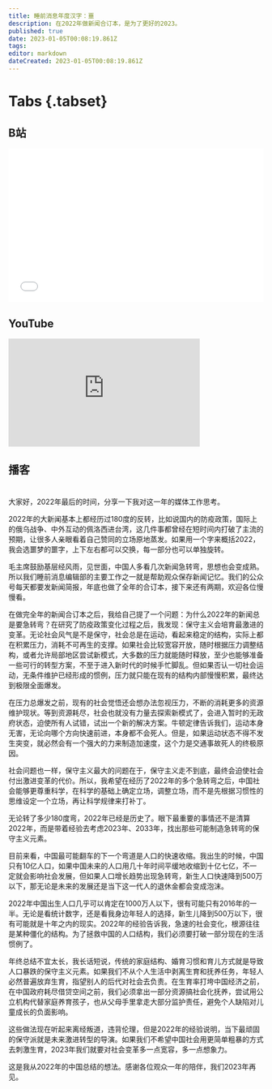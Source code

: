 ```yaml
---
title: 睡前消息年度汉字：噩
description: 在2022年做新闻合订本，是为了更好的2023。
published: true
date: 2023-01-05T00:08:19.861Z
tags: 
editor: markdown
dateCreated: 2023-01-05T00:08:19.861Z
---
```


# Tabs {.tabset}
## B站
<div style="position: relative; padding: 30% 45%;">
<iframe style="position: absolute; width: 100%; height: 100%; left: 0; top: 0;" src="//player.bilibili.com/player.html?&bvid=BV1Lv4y1B7Qj&page=1&as_wide=1&high_quality=1&danmaku=1" scrolling="no" border="0" frameborder="no" framespacing="0" allowfullscreen="true"></iframe>
</div>

## YouTube
<div style="position: relative; padding-bottom: calc(56.25% * 0.75); /* 16:9 */ width: 75%; height: 0;">
<iframe style="position: absolute; top: 0; left: 0; width: 100%; height: 100%;" src="https://www.youtube-nocookie.com/embed/NjkXemHfKhM" title="YouTube video player" frameborder="0" allow="accelerometer; autoplay; clipboard-write; encrypted-media; gyroscope; picture-in-picture" allowfullscreen></iframe>
</div>
  
## 播客
<div class="podcast-player"></div>

# 

大家好，2022年最后的时间，分享一下我对这一年的媒体工作思考。

2022年的大新闻基本上都经历过180度的反转，比如说国内的防疫政策，国际上的俄乌战争、中外互动的佩洛西进台湾，这几件事都曾经在短时间内打破了主流的预期，让很多人亲眼看着自己赞同的立场原地蒸发。如果用一个字来概括2022，我会选噩梦的噩字，上下左右都可以交换，每一部分也可以单独旋转。

毛主席鼓励基层经风雨，见世面，中国人多看几次新闻急转弯，思想也会变成熟。所以我们睡前消息编辑部的主要工作之一就是帮助观众保存新闻记忆。我们的公众号每天都要发新闻简报，年底也做了全年的合订本，接下来还有两期，欢迎各位慢慢看。

在做完全年的新闻合订本之后，我给自己提了一个问题：为什么2022年的新闻总是要急转弯？在研究了防疫政策变化过程之后，我发现：保守主义会培育最激进的变革。无论社会风气是不是保守，社会总是在运动，看起来稳定的结构，实际上都在积累压力，消耗不可再生的支撑。如果社会比较宽容开放，随时根据压力调整结构，或者允许局部地区尝试新模式，大多数的压力就能随时释放，至少也能够准备一些可行的转型方案，不至于进入新时代的时候手忙脚乱。但如果否认一切社会运动，无条件维护已经形成的惯例，压力就只能在现有的结构内部慢慢积累，最终达到极限全面爆发。

在压力总爆发之前，现有的社会觉悟还会想办法忽视压力，不断的消耗更多的资源维护现状。等到资源耗尽，社会也就没有力量去探索新模式了，会进入暂时的无政府状态，迫使所有人试错，试出一个新的解决方案。牛顿定律告诉我们，运动本身无害，无论向哪个方向快速前进，本身都不会死人。但是，如果运动状态不得不发生突变，就必然会有一个强大的力来制造加速度，这个力是交通事故死人的终极原因。

社会问题也一样，保守主义最大的问题在于，保守主义走不到底，最终会迫使社会付出激进变革的代价。所以，我希望在经历了2022年的多个急转弯之后，中国社会能够更尊重科学，在科学的基础上确定立场，调整立场，而不是先根据习惯性的思维设定一个立场，再让科学规律来打补丁。

无论转了多少180度弯，2022年已经是历史了。眼下最重要的事情还不是清算2022年，而是带着经验去考虑2023年、2033年，找出那些可能制造急转弯的保守主义元素。

目前来看，中国最可能翻车的下一个弯道是人口的快速收缩。我出生的时候，中国只有10亿人口，如果中国未来的人口用几十年时间平缓地收缩到十亿七亿，不一定就会影响社会发展，但如果人口增长趋势出现急转弯，新生人口快速降到500万以下，那无论是未来的发展还是当下这一代人的退休金都会变成泡沫。

2022年中国出生人口几乎可以肯定在1000万人以下，很有可能只有2016年的一半。无论是看统计数字，还是看我身边年轻人的选择，新生儿降到500万以下，很有可能就是十年之内的现实。2022年的经验告诉我，急速的社会变化，根源往往是某种僵化的结构。为了拯救中国的人口结构，我们必须要打破一部分现在的生活惯例了。

年终总结不宜太长，我长话短说，传统的家庭结构、婚育习惯和育儿方式就是导致人口暴跌的保守主义元素。如果我们不从个人生活中剥离生育和抚养任务，年轻人必然普遍放弃生育，指望别人的后代对社会去负责。在生育率打垮中国经济之前，在中国政府耗尽借贷空间之前，我们必须拿出一部分资源搞社会化抚养，尝试用公立机构代替家庭养育孩子，也从父母手里拿走大部分监护责任，避免个人缺陷对儿童成长的负面影响。

这些做法现在听起来离经叛道，违背伦理，但是2022年的经验说明，当下最顽固的保守派就是未来激进转型的导演。如果我们不希望中国社会用更简单粗暴的方式去刺激生育，2023年我们就要对社会变革多一点宽容，多一点想象力。

这是我从2022年的中国总结的想法。感谢各位观众一年的陪伴，我们2023年再见。
